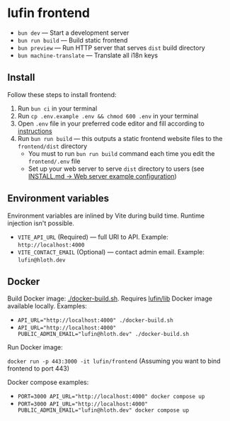 # lufin frontend

- `bun dev` — Start a development server
- `bun run build` — Build static frontend
- `bun preview` — Run HTTP server that serves `dist` build directory
- `bun machine-translate` — Translate all i18n keys

## Install

Follow these steps to install frontend:

1. Run `bun ci` in your terminal
2. Run `cp .env.example .env && chmod 600 .env` in your terminal
3. Open `.env` file in your preferred code editor and fill according to [instructions](#environment-variables)
4. Run `bun run build` — this outputs a static frontend website files to the `frontend/dist` directory
   - You must to run `bun run build` command each time you edit the `frontend/.env` file
   - Set up your web server to serve `dist` directory to users (see [INSTALL.md -> Web server example configuration](../INSTALL.md#web-server-example-configuration))

## Environment variables

Environment variables are inlined by Vite during build time. Runtime injection isn't possible.

- `VITE_API_URL` (Required) — full URI to API. Example: `http://localhost:4000`
- `VITE_CONTACT_EMAIL` (Optional) — contact admin email. Example: `lufin@hloth.dev`

## Docker

Build Docker image: [./docker-build.sh](./docker-build.sh). Requires [lufin/lib](../lib) Docker image available locally. Examples:

- `API_URL="http://localhost:4000" ./docker-build.sh`
- `API_URL="http://localhost:4000" PUBLIC_ADMIN_EMAIL="lufin@hloth.dev" ./docker-build.sh`

Run Docker image:

`docker run -p 443:3000 -it lufin/frontend` (Assuming you want to bind frontend to port 443)

Docker compose examples:

- `PORT=3000 API_URL="http://localhost:4000" docker compose up`
- `PORT=3000 API_URL="http://localhost:4000" PUBLIC_ADMIN_EMAIL="lufin@hloth.dev" docker compose up`

